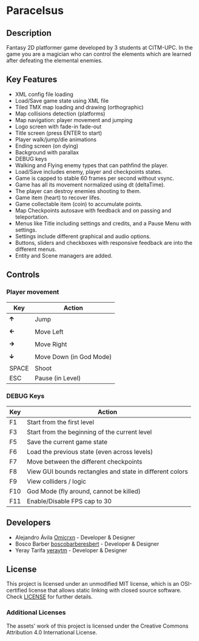 # Paracelsus

## Description

Fantasy 2D platformer game developed by 3 students at CITM-UPC. In the game you are a magician who can control the elements which are learned after defeating the elemental enemies.

## Key Features

 - XML config file loading
 - Load/Save game state using XML file
 - Tiled TMX map loading and drawing (orthographic)
 - Map collisions detection (platforms)
 - Map navigation: player movement and jumping
 - Logo screen with fade-in fade-out
 - Title screen (press ENTER to start)
 - Player walk/jump/die animations
 - Ending screen (on dying)
 - Background with parallax
 - DEBUG keys
 - Walking and Flying enemy types that can pathfind the player.
 - Load/Save includes enemy, player and checkpoints states.
 - Game is capped to stable 60 frames per second without vsync.
 - Game has all its movement normalized using dt (deltaTime).
 - The player can destroy enemies shooting to them.
 - Game item (heart) to recover lifes.
 - Game collectable item (coin) to accumulate points.
 - Map Checkpoints autosave with feedback and on passing and teleportation.
 - Menus like Title including settings and credits, and a Pause Menu with settings.
 - Settings include different graphical and audio options.
 - Buttons, sliders and checkboxes with responsive feedback are into the different menus.
 - Entity and Scene managers are added.

## Controls

### Player movement

|Key|Action|
|---|------|
|🡱|Jump|
|🡰|Move Left|
|🡲|Move Right|
|🡳|Move Down (in God Mode)|
|SPACE|Shoot|
|ESC|Pause (in Level)|

### DEBUG Keys

|Key|Action|
|---|------|
|F1|Start from the first level|
|F3|Start from the beginning of the current level|
|F5|Save the current game state|
|F6|Load the previous state (even across levels)|
|F7|Move between the different checkpoints|
|F8|View GUI bounds rectangles and state in different colors|
|F9|View colliders / logic|
|F10|God Mode (fly around, cannot be killed)|
|F11|Enable/Disable FPS cap to 30|

## Developers

 - Alejandro Ávila [Omicrxn](https://github.com/Omicrxn) - Developer & Designer
 - Bosco Barber [boscobarberesbert](https://github.com/boscobarberesbert) - Developer & Designer
 - Yeray Tarifa [yeraytm](https://github.com/yeraytm) - Developer & Designer

## License

This project is licensed under an unmodified MIT license, which is an OSI-certified license that allows static linking with closed source software. Check [LICENSE](LICENSE) for further details.

### Additional Licenses
The assets' work of this project is licensed under the Creative Commons Attribution 4.0 International License.
